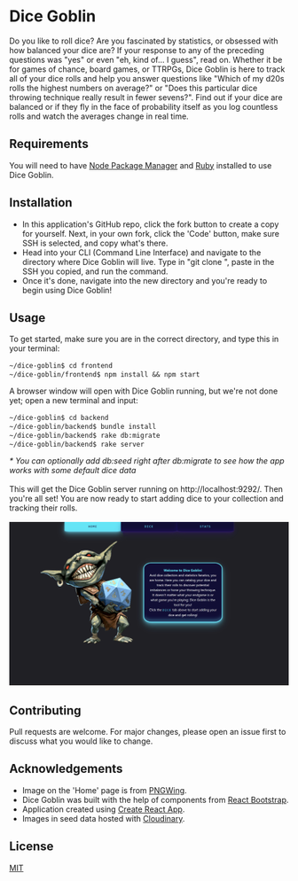 # Dice Goblin

Do you like to roll dice? Are you fascinated by statistics, or obsessed with how balanced your dice are? If your response to any of the preceding questions was "yes" or even "eh, kind of... I guess", read on. Whether it be for games of chance, board games, or TTRPGs, Dice Goblin is here to track all of your dice rolls and help you answer questions like "Which of my d20s rolls the highest numbers on average?" or "Does this particular dice throwing technique really result in fewer sevens?". Find out if your dice are balanced or if they fly in the face of probability itself as you log countless rolls and watch the averages change in real time.

## Requirements
You will need to have [Node Package Manager](https://docs.npmjs.com/downloading-and-installing-node-js-and-npm) and [Ruby](https://www.ruby-lang.org/en/documentation/installation/) installed to use Dice Goblin.<br>

## Installation
- In this application's GitHub repo, click the fork button to create a copy for yourself. Next, in your own fork, click the 'Code' button, make sure SSH is selected, and copy what's there.<br>
- Head into your CLI (Command Line Interface) and navigate to the directory where Dice Goblin will live. Type in "git clone ", paste in the SSH you copied, and run the command.<br>
- Once it's done, navigate into the new directory and you're ready to begin using Dice Goblin!

## Usage
To get started, make sure you are in the correct directory, and type this in your terminal:
```terminal
~/dice-goblin$ cd frontend
~/dice-goblin/frontend$ npm install && npm start
```
A browser window will open with Dice Goblin running, but we're not done yet; open a new terminal and input:
```terminal
~/dice-goblin$ cd backend
~/dice-goblin/backend$ bundle install
~/dice-goblin/backend$ rake db:migrate
~/dice-goblin/backend$ rake server
```
<i>* You can optionally add db:seed right after db:migrate to see how the app works with some default dice data</i><br><br>
This will get the Dice Goblin server running on http://localhost:9292/. Then you're all set!
You are now ready to start adding dice to your collection and tracking their rolls.<br><br>
<img src="dicegoblin.gif" alt="git clone git@github.com:your_username/Pokedex-Master.git" height="auto" width="800" />


## Contributing
Pull requests are welcome. For major changes, please open an issue first to discuss what you would like to change.


## Acknowledgements
- Image on the 'Home' page is from [PNGWing](https://pngwing.com).
- Dice Goblin was built with the help of components from [React Bootstrap](https://react-bootstrap.github.io/).
- Application created using [Create React App](https://create-react-app.dev/).
- Images in seed data hosted with [Cloudinary](https://cloudinary.com/).


## License
[MIT](https://choosealicense.com/licenses/mit/)